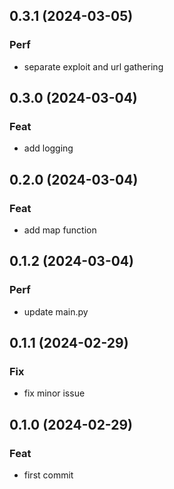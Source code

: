 ## 0.3.1 (2024-03-05)

### Perf

- separate exploit and url gathering

## 0.3.0 (2024-03-04)

### Feat

- add logging

## 0.2.0 (2024-03-04)

### Feat

- add map function

## 0.1.2 (2024-03-04)

### Perf

- update main.py

## 0.1.1 (2024-02-29)

### Fix

- fix minor issue

## 0.1.0 (2024-02-29)

### Feat

- first commit
